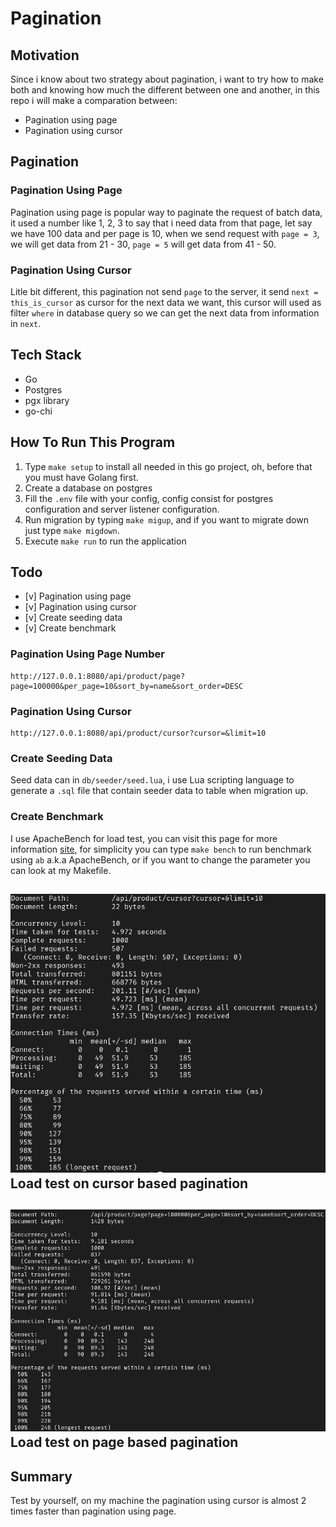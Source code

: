 # Pagination

## Motivation
Since i know about two strategy about pagination, i want to try how to make both and knowing how much the different between one and another, in this repo i will make a comparation between:
- Pagination using page
- Pagination using cursor

## Pagination 
### Pagination Using Page
Pagination using page is popular way to paginate the request of batch data, it used a number like 1, 2, 3 to say that i need data from that page, let say we have 100 data and per page is 10, when we send request with `page = 3`, we will get data from 21 - 30, `page = 5` will get data from 41 - 50.

### Pagination Using Cursor
Litle bit different, this pagination not send `page` to the server, it send `next = this_is_cursor` as cursor for the next data we want, this cursor will used as filter `where` in database query so we can get the next data from information in `next`.

## Tech Stack

- Go
- Postgres
- pgx library
- go-chi

## How To Run This Program

1. Type `make setup` to install all needed in this go project, oh, before that you must have Golang first.
2. Create a database on postgres
3. Fill the `.env` file with your config, config consist for postgres configuration and server listener configuration.
4. Run migration by typing `make migup`, and if you want to migrate down just type `make migdown`.
5. Execute `make run` to run the application

## Todo

- [v] Pagination using page
- [v] Pagination using cursor
- [v] Create seeding data
- [v] Create benchmark

### Pagination Using Page Number
```
http://127.0.0.1:8080/api/product/page?page=100000&per_page=10&sort_by=name&sort_order=DESC
```

### Pagination Using Cursor
```
http://127.0.0.1:8080/api/product/cursor?cursor=&limit=10

```

### Create Seeding Data

Seed data can in `db/seeder/seed.lua`, i use Lua scripting language to generate a `.sql` file that contain seeder data to table when migration up.

### Create Benchmark

I use ApacheBench for load test, you can visit this page for more information [site](https://httpd.apache.org/docs/2.4/programs/ab.html), for simplicity you can type `make bench` to run benchmark using `ab` a.k.a ApacheBench, or if you want to change the parameter you can look at my Makefile.

![Load test on cursor based pagination](assets/bm-cursor.png)
Load test on cursor based pagination
--------


![Load test on page based pagination](assets/bm-page.png)
Load test on page based pagination
--------

## Summary

Test by yourself, on my machine the pagination using cursor is almost 2 times faster than pagination using page.